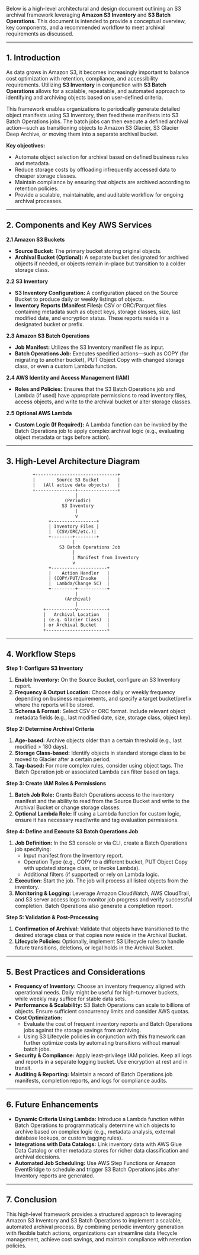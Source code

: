 Below is a high-level architectural and design document outlining an S3 archival framework leveraging **Amazon S3 Inventory** and **S3 Batch Operations**. This document is intended to provide a conceptual overview, key components, and a recommended workflow to meet archival requirements as discussed.

---

## 1. Introduction

As data grows in Amazon S3, it becomes increasingly important to balance cost optimization with retention, compliance, and accessibility requirements. Utilizing **S3 Inventory** in conjunction with **S3 Batch Operations** allows for a scalable, repeatable, and automated approach to identifying and archiving objects based on user-defined criteria.

This framework enables organizations to periodically generate detailed object manifests using S3 Inventory, then feed these manifests into S3 Batch Operations jobs. The batch jobs can then execute a defined archival action—such as transitioning objects to Amazon S3 Glacier, S3 Glacier Deep Archive, or moving them into a separate archival bucket.

**Key objectives:**
- Automate object selection for archival based on defined business rules and metadata.
- Reduce storage costs by offloading infrequently accessed data to cheaper storage classes.
- Maintain compliance by ensuring that objects are archived according to retention policies.
- Provide a scalable, maintainable, and auditable workflow for ongoing archival processes.

---

## 2. Components and Key AWS Services

**2.1 Amazon S3 Buckets**  
- **Source Bucket:** The primary bucket storing original objects.  
- **Archival Bucket (Optional):** A separate bucket designated for archived objects if needed, or objects remain in-place but transition to a colder storage class.

**2.2 S3 Inventory**  
- **S3 Inventory Configuration:** A configuration placed on the Source Bucket to produce daily or weekly listings of objects.  
- **Inventory Reports (Manifest Files):** CSV or ORC/Parquet files containing metadata such as object keys, storage classes, size, last modified date, and encryption status. These reports reside in a designated bucket or prefix.

**2.3 Amazon S3 Batch Operations**  
- **Job Manifest:** Utilizes the S3 Inventory manifest file as input.  
- **Batch Operations Job:** Executes specified actions—such as COPY (for migrating to another bucket), PUT Object Copy with changed storage class, or even a custom Lambda function.

**2.4 AWS Identity and Access Management (IAM)**  
- **Roles and Policies:** Ensures that the S3 Batch Operations job and Lambda (if used) have appropriate permissions to read inventory files, access objects, and write to the archival bucket or alter storage classes.

**2.5 Optional AWS Lambda**  
- **Custom Logic (If Required):** A Lambda function can be invoked by the Batch Operations job to apply complex archival logic (e.g., evaluating object metadata or tags before action).

---

## 3. High-Level Architecture Diagram

```
          +-------------------------------+
          |        Source S3 Bucket       |
          |   (All active data objects)   |
          +---------------+---------------+
                          |
                      (Periodic)
                     S3 Inventory
                          |
                          v
                +-----------------+
                | Inventory Files |
                |  (CSV/ORC/etc.)|
                +--------+--------+
                         |
                    S3 Batch Operations Job
                         |
                         | Manifest from Inventory
                         v
                +---------------------+
                |    Action Handler   |
                | (COPY/PUT/Invoke    |
                |  Lambda/Change SC)  |
                +---------+-----------+
                          |
                      (Archival)
                          |
              +-----------v-----------+
              |   Archival Location   |
              | (e.g. Glacier Class)  |
              | or Archival Bucket    |
              +-----------------------+
```

---

## 4. Workflow Steps

**Step 1: Configure S3 Inventory**  
1. **Enable Inventory:** On the Source Bucket, configure an S3 Inventory report.  
2. **Frequency & Output Location:** Choose daily or weekly frequency depending on business requirements, and specify a target bucket/prefix where the reports will be stored.  
3. **Schema & Format:** Select CSV or ORC format. Include relevant object metadata fields (e.g., last modified date, size, storage class, object key).

**Step 2: Determine Archival Criteria**  
1. **Age-based:** Archive objects older than a certain threshold (e.g., last modified > 180 days).  
2. **Storage Class-based:** Identify objects in standard storage class to be moved to Glacier after a certain period.  
3. **Tag-based:** For more complex rules, consider using object tags. The Batch Operation job or associated Lambda can filter based on tags.

**Step 3: Create IAM Roles & Permissions**  
1. **Batch Job Role:** Grants Batch Operations access to the inventory manifest and the ability to read from the Source Bucket and write to the Archival Bucket or change storage classes.  
2. **Optional Lambda Role:** If using a Lambda function for custom logic, ensure it has necessary read/write and tag evaluation permissions.

**Step 4: Define and Execute S3 Batch Operations Job**  
1. **Job Definition:** In the S3 console or via CLI, create a Batch Operations job specifying:  
   - Input manifest from the Inventory report.  
   - Operation Type (e.g., COPY to a different bucket, PUT Object Copy with updated storage class, or Invoke Lambda).
   - Additional filters (if supported) or rely on Lambda logic.
2. **Execution:** Start the job. The job will process all listed objects from the inventory.  
3. **Monitoring & Logging:** Leverage Amazon CloudWatch, AWS CloudTrail, and S3 server access logs to monitor job progress and verify successful completion. Batch Operations also generate a completion report.

**Step 5: Validation & Post-Processing**  
1. **Confirmation of Archival:** Validate that objects have transitioned to the desired storage class or that copies now reside in the Archival Bucket.  
2. **Lifecycle Policies:** Optionally, implement S3 Lifecycle rules to handle future transitions, deletions, or legal holds in the Archival Bucket.

---

## 5. Best Practices and Considerations

- **Frequency of Inventory:** Choose an inventory frequency aligned with operational needs. Daily might be useful for high-turnover buckets, while weekly may suffice for stable data sets.
- **Performance & Scalability:** S3 Batch Operations can scale to billions of objects. Ensure sufficient concurrency limits and consider AWS quotas.
- **Cost Optimization:**  
  - Evaluate the cost of frequent inventory reports and Batch Operations jobs against the storage savings from archiving.  
  - Using S3 Lifecycle policies in conjunction with this framework can further optimize costs by automating transitions without manual batch jobs.
- **Security & Compliance:** Apply least-privilege IAM policies. Keep all logs and reports in a separate logging bucket. Use encryption at rest and in transit.
- **Auditing & Reporting:** Maintain a record of Batch Operations job manifests, completion reports, and logs for compliance audits.

---

## 6. Future Enhancements

- **Dynamic Criteria Using Lambda:** Introduce a Lambda function within Batch Operations to programmatically determine which objects to archive based on complex logic (e.g., metadata analysis, external database lookups, or custom tagging rules).
- **Integrations with Data Catalogs:** Link inventory data with AWS Glue Data Catalog or other metadata stores for richer data classification and archival decisions.
- **Automated Job Scheduling:** Use AWS Step Functions or Amazon EventBridge to schedule and trigger S3 Batch Operations jobs after Inventory reports are generated.

---

## 7. Conclusion

This high-level framework provides a structured approach to leveraging Amazon S3 Inventory and S3 Batch Operations to implement a scalable, automated archival process. By combining periodic inventory generation with flexible batch actions, organizations can streamline data lifecycle management, achieve cost savings, and maintain compliance with retention policies.
